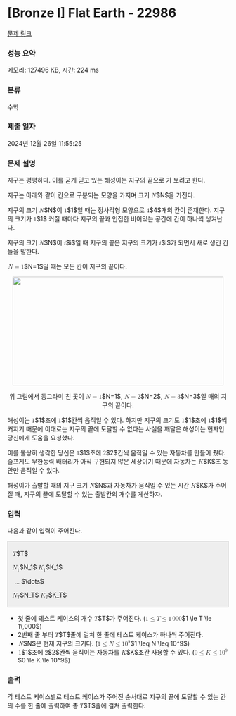 # [Bronze I] Flat Earth - 22986 

[문제 링크](https://www.acmicpc.net/problem/22986) 

### 성능 요약

메모리: 127496 KB, 시간: 224 ms

### 분류

수학

### 제출 일자

2024년 12월 26일 11:55:25

### 문제 설명

<p style="user-select: auto !important;">지구는 평평하다. 이를 굳게 믿고 있는 해성이는 지구의 끝으로 가 보려고 한다.</p>

<p style="user-select: auto !important;">지구는 아래와 같이 칸으로 구분되는 모양을 가지며 크기 <mjx-container class="MathJax" jax="CHTML" style="font-size: 99.7%; position: relative; user-select: auto !important;"><mjx-math class="MJX-TEX" aria-hidden="true" style="user-select: auto !important;"><mjx-mi class="mjx-i" style="user-select: auto !important;"><mjx-c class="mjx-c1D441 TEX-I" style="user-select: auto !important;"></mjx-c></mjx-mi></mjx-math><mjx-assistive-mml unselectable="on" display="inline" style="user-select: auto !important;"><math xmlns="http://www.w3.org/1998/Math/MathML" style="user-select: auto !important;"><mi style="user-select: auto !important;">N</mi></math></mjx-assistive-mml><span aria-hidden="true" class="no-mathjax mjx-copytext" style="user-select: auto !important;">$N$</span></mjx-container>을 가진다. </p>

<p style="user-select: auto !important;">지구의 크기 <mjx-container class="MathJax" jax="CHTML" style="font-size: 99.7%; position: relative; user-select: auto !important;"><mjx-math class="MJX-TEX" aria-hidden="true" style="user-select: auto !important;"><mjx-mi class="mjx-i" style="user-select: auto !important;"><mjx-c class="mjx-c1D441 TEX-I" style="user-select: auto !important;"></mjx-c></mjx-mi></mjx-math><mjx-assistive-mml unselectable="on" display="inline" style="user-select: auto !important;"><math xmlns="http://www.w3.org/1998/Math/MathML" style="user-select: auto !important;"><mi style="user-select: auto !important;">N</mi></math></mjx-assistive-mml><span aria-hidden="true" class="no-mathjax mjx-copytext" style="user-select: auto !important;">$N$</span></mjx-container>이 <mjx-container class="MathJax" jax="CHTML" style="font-size: 99.7%; position: relative; user-select: auto !important;"><mjx-math class="MJX-TEX" aria-hidden="true" style="user-select: auto !important;"><mjx-mn class="mjx-n" style="user-select: auto !important;"><mjx-c class="mjx-c31" style="user-select: auto !important;"></mjx-c></mjx-mn></mjx-math><mjx-assistive-mml unselectable="on" display="inline" style="user-select: auto !important;"><math xmlns="http://www.w3.org/1998/Math/MathML" style="user-select: auto !important;"><mn style="user-select: auto !important;">1</mn></math></mjx-assistive-mml><span aria-hidden="true" class="no-mathjax mjx-copytext" style="user-select: auto !important;">$1$</span></mjx-container>일 때는 정사각형 모양으로 <mjx-container class="MathJax" jax="CHTML" style="font-size: 99.7%; position: relative; user-select: auto !important;"><mjx-math class="MJX-TEX" aria-hidden="true" style="user-select: auto !important;"><mjx-mn class="mjx-n" style="user-select: auto !important;"><mjx-c class="mjx-c34" style="user-select: auto !important;"></mjx-c></mjx-mn></mjx-math><mjx-assistive-mml unselectable="on" display="inline" style="user-select: auto !important;"><math xmlns="http://www.w3.org/1998/Math/MathML" style="user-select: auto !important;"><mn style="user-select: auto !important;">4</mn></math></mjx-assistive-mml><span aria-hidden="true" class="no-mathjax mjx-copytext" style="user-select: auto !important;">$4$</span></mjx-container>개의 칸이 존재한다. 지구의 크기가 <mjx-container class="MathJax" jax="CHTML" style="font-size: 99.7%; position: relative; user-select: auto !important;"><mjx-math class="MJX-TEX" aria-hidden="true" style="user-select: auto !important;"><mjx-mn class="mjx-n" style="user-select: auto !important;"><mjx-c class="mjx-c31" style="user-select: auto !important;"></mjx-c></mjx-mn></mjx-math><mjx-assistive-mml unselectable="on" display="inline" style="user-select: auto !important;"><math xmlns="http://www.w3.org/1998/Math/MathML" style="user-select: auto !important;"><mn style="user-select: auto !important;">1</mn></math></mjx-assistive-mml><span aria-hidden="true" class="no-mathjax mjx-copytext" style="user-select: auto !important;">$1$</span></mjx-container> 커질 때마다 지구의 끝과 인접한 비어있는 공간에 칸이 하나씩 생겨난다.</p>

<p style="user-select: auto !important;">지구의 크기 <mjx-container class="MathJax" jax="CHTML" style="font-size: 99.7%; position: relative; user-select: auto !important;"><mjx-math class="MJX-TEX" aria-hidden="true" style="user-select: auto !important;"><mjx-mi class="mjx-i" style="user-select: auto !important;"><mjx-c class="mjx-c1D441 TEX-I" style="user-select: auto !important;"></mjx-c></mjx-mi></mjx-math><mjx-assistive-mml unselectable="on" display="inline" style="user-select: auto !important;"><math xmlns="http://www.w3.org/1998/Math/MathML" style="user-select: auto !important;"><mi style="user-select: auto !important;">N</mi></math></mjx-assistive-mml><span aria-hidden="true" class="no-mathjax mjx-copytext" style="user-select: auto !important;">$N$</span></mjx-container>이 <mjx-container class="MathJax" jax="CHTML" style="font-size: 99.7%; position: relative; user-select: auto !important;"><mjx-math class="MJX-TEX" aria-hidden="true" style="user-select: auto !important;"><mjx-mi class="mjx-i" style="user-select: auto !important;"><mjx-c class="mjx-c1D456 TEX-I" style="user-select: auto !important;"></mjx-c></mjx-mi></mjx-math><mjx-assistive-mml unselectable="on" display="inline" style="user-select: auto !important;"><math xmlns="http://www.w3.org/1998/Math/MathML" style="user-select: auto !important;"><mi style="user-select: auto !important;">i</mi></math></mjx-assistive-mml><span aria-hidden="true" class="no-mathjax mjx-copytext" style="user-select: auto !important;">$i$</span></mjx-container>일 때 지구의 끝은 지구의 크기가 <mjx-container class="MathJax" jax="CHTML" style="font-size: 99.7%; position: relative; user-select: auto !important;"><mjx-math class="MJX-TEX" aria-hidden="true" style="user-select: auto !important;"><mjx-mi class="mjx-i" style="user-select: auto !important;"><mjx-c class="mjx-c1D456 TEX-I" style="user-select: auto !important;"></mjx-c></mjx-mi></mjx-math><mjx-assistive-mml unselectable="on" display="inline" style="user-select: auto !important;"><math xmlns="http://www.w3.org/1998/Math/MathML" style="user-select: auto !important;"><mi style="user-select: auto !important;">i</mi></math></mjx-assistive-mml><span aria-hidden="true" class="no-mathjax mjx-copytext" style="user-select: auto !important;">$i$</span></mjx-container>가 되면서 새로 생긴 칸들을 말한다. </p>

<p style="user-select: auto !important;"><mjx-container class="MathJax" jax="CHTML" style="font-size: 99.7%; position: relative; user-select: auto !important;"> <mjx-math class="MJX-TEX" aria-hidden="true" style="user-select: auto !important;"><mjx-mi class="mjx-i" style="user-select: auto !important;"><mjx-c class="mjx-c1D441 TEX-I" style="user-select: auto !important;"></mjx-c></mjx-mi><mjx-mo class="mjx-n" space="4" style="user-select: auto !important;"><mjx-c class="mjx-c3D" style="user-select: auto !important;"></mjx-c></mjx-mo><mjx-mn class="mjx-n" space="4" style="user-select: auto !important;"><mjx-c class="mjx-c31" style="user-select: auto !important;"></mjx-c></mjx-mn></mjx-math><mjx-assistive-mml unselectable="on" display="inline" style="user-select: auto !important;"><math xmlns="http://www.w3.org/1998/Math/MathML" style="user-select: auto !important;"><mi style="user-select: auto !important;">N</mi><mo style="user-select: auto !important;">=</mo><mn style="user-select: auto !important;">1</mn></math></mjx-assistive-mml><span aria-hidden="true" class="no-mathjax mjx-copytext" style="user-select: auto !important;">$N=1$</span></mjx-container>일 때는 모든 칸이 지구의 끝이다.</p>

<p style="text-align: center; user-select: auto !important;"><img alt="" src="https://upload.acmicpc.net/837fa105-2405-4966-9206-bffd58ba9747/-/preview/" style="width: 480px; height: 247px; user-select: auto !important;"></p>

<p style="text-align: center; user-select: auto !important;">위 그림에서 동그라미 친 곳이 <mjx-container class="MathJax" jax="CHTML" style="font-size: 99.7%; position: relative; user-select: auto !important;"><mjx-math class="MJX-TEX" aria-hidden="true" style="user-select: auto !important;"><mjx-mi class="mjx-i" style="user-select: auto !important;"><mjx-c class="mjx-c1D441 TEX-I" style="user-select: auto !important;"></mjx-c></mjx-mi><mjx-mo class="mjx-n" space="4" style="user-select: auto !important;"><mjx-c class="mjx-c3D" style="user-select: auto !important;"></mjx-c></mjx-mo><mjx-mn class="mjx-n" space="4" style="user-select: auto !important;"><mjx-c class="mjx-c31" style="user-select: auto !important;"></mjx-c></mjx-mn></mjx-math><mjx-assistive-mml unselectable="on" display="inline" style="user-select: auto !important;"><math xmlns="http://www.w3.org/1998/Math/MathML" style="user-select: auto !important;"><mi style="user-select: auto !important;">N</mi><mo style="user-select: auto !important;">=</mo><mn style="user-select: auto !important;">1</mn></math></mjx-assistive-mml><span aria-hidden="true" class="no-mathjax mjx-copytext" style="user-select: auto !important;">$N=1$</span></mjx-container>, <mjx-container class="MathJax" jax="CHTML" style="font-size: 99.7%; position: relative; user-select: auto !important;"><mjx-math class="MJX-TEX" aria-hidden="true" style="user-select: auto !important;"><mjx-mi class="mjx-i" style="user-select: auto !important;"><mjx-c class="mjx-c1D441 TEX-I" style="user-select: auto !important;"></mjx-c></mjx-mi><mjx-mo class="mjx-n" space="4" style="user-select: auto !important;"><mjx-c class="mjx-c3D" style="user-select: auto !important;"></mjx-c></mjx-mo><mjx-mn class="mjx-n" space="4" style="user-select: auto !important;"><mjx-c class="mjx-c32" style="user-select: auto !important;"></mjx-c></mjx-mn></mjx-math><mjx-assistive-mml unselectable="on" display="inline" style="user-select: auto !important;"><math xmlns="http://www.w3.org/1998/Math/MathML" style="user-select: auto !important;"><mi style="user-select: auto !important;">N</mi><mo style="user-select: auto !important;">=</mo><mn style="user-select: auto !important;">2</mn></math></mjx-assistive-mml><span aria-hidden="true" class="no-mathjax mjx-copytext" style="user-select: auto !important;">$N=2$</span></mjx-container>, <mjx-container class="MathJax" jax="CHTML" style="font-size: 99.7%; position: relative; user-select: auto !important;"><mjx-math class="MJX-TEX" aria-hidden="true" style="user-select: auto !important;"><mjx-mi class="mjx-i" style="user-select: auto !important;"><mjx-c class="mjx-c1D441 TEX-I" style="user-select: auto !important;"></mjx-c></mjx-mi><mjx-mo class="mjx-n" space="4" style="user-select: auto !important;"><mjx-c class="mjx-c3D" style="user-select: auto !important;"></mjx-c></mjx-mo><mjx-mn class="mjx-n" space="4" style="user-select: auto !important;"><mjx-c class="mjx-c33" style="user-select: auto !important;"></mjx-c></mjx-mn></mjx-math><mjx-assistive-mml unselectable="on" display="inline" style="user-select: auto !important;"><math xmlns="http://www.w3.org/1998/Math/MathML" style="user-select: auto !important;"><mi style="user-select: auto !important;">N</mi><mo style="user-select: auto !important;">=</mo><mn style="user-select: auto !important;">3</mn></math></mjx-assistive-mml><span aria-hidden="true" class="no-mathjax mjx-copytext" style="user-select: auto !important;">$N=3$</span></mjx-container>일 때의 지구의 끝이다.</p>

<p style="user-select: auto !important;">해성이는 <mjx-container class="MathJax" jax="CHTML" style="font-size: 99.7%; position: relative; user-select: auto !important;"><mjx-math class="MJX-TEX" aria-hidden="true" style="user-select: auto !important;"><mjx-mn class="mjx-n" style="user-select: auto !important;"><mjx-c class="mjx-c31" style="user-select: auto !important;"></mjx-c></mjx-mn></mjx-math><mjx-assistive-mml unselectable="on" display="inline" style="user-select: auto !important;"><math xmlns="http://www.w3.org/1998/Math/MathML" style="user-select: auto !important;"><mn style="user-select: auto !important;">1</mn></math></mjx-assistive-mml><span aria-hidden="true" class="no-mathjax mjx-copytext" style="user-select: auto !important;">$1$</span></mjx-container>초에 <mjx-container class="MathJax" jax="CHTML" style="font-size: 99.7%; position: relative; user-select: auto !important;"><mjx-math class="MJX-TEX" aria-hidden="true" style="user-select: auto !important;"><mjx-mn class="mjx-n" style="user-select: auto !important;"><mjx-c class="mjx-c31" style="user-select: auto !important;"></mjx-c></mjx-mn></mjx-math><mjx-assistive-mml unselectable="on" display="inline" style="user-select: auto !important;"><math xmlns="http://www.w3.org/1998/Math/MathML" style="user-select: auto !important;"><mn style="user-select: auto !important;">1</mn></math></mjx-assistive-mml><span aria-hidden="true" class="no-mathjax mjx-copytext" style="user-select: auto !important;">$1$</span></mjx-container>칸씩 움직일 수 있다. 하지만 지구의 크기도 <mjx-container class="MathJax" jax="CHTML" style="font-size: 99.7%; position: relative; user-select: auto !important;"><mjx-math class="MJX-TEX" aria-hidden="true" style="user-select: auto !important;"><mjx-mn class="mjx-n" style="user-select: auto !important;"><mjx-c class="mjx-c31" style="user-select: auto !important;"></mjx-c></mjx-mn></mjx-math><mjx-assistive-mml unselectable="on" display="inline" style="user-select: auto !important;"><math xmlns="http://www.w3.org/1998/Math/MathML" style="user-select: auto !important;"><mn style="user-select: auto !important;">1</mn></math></mjx-assistive-mml><span aria-hidden="true" class="no-mathjax mjx-copytext" style="user-select: auto !important;">$1$</span></mjx-container>초에 <mjx-container class="MathJax" jax="CHTML" style="font-size: 99.7%; position: relative; user-select: auto !important;"><mjx-math class="MJX-TEX" aria-hidden="true" style="user-select: auto !important;"><mjx-mn class="mjx-n" style="user-select: auto !important;"><mjx-c class="mjx-c31" style="user-select: auto !important;"></mjx-c></mjx-mn></mjx-math><mjx-assistive-mml unselectable="on" display="inline" style="user-select: auto !important;"><math xmlns="http://www.w3.org/1998/Math/MathML" style="user-select: auto !important;"><mn style="user-select: auto !important;">1</mn></math></mjx-assistive-mml><span aria-hidden="true" class="no-mathjax mjx-copytext" style="user-select: auto !important;">$1$</span></mjx-container>씩 커지기 때문에 이대로는 지구의 끝에 도달할 수 없다는 사실을 깨달은 해성이는 현자인 당신에게 도움을 요청했다.</p>

<p style="user-select: auto !important;">이를 불쌍히 생각한 당신은 <mjx-container class="MathJax" jax="CHTML" style="font-size: 99.7%; position: relative; user-select: auto !important;"><mjx-math class="MJX-TEX" aria-hidden="true" style="user-select: auto !important;"><mjx-mn class="mjx-n" style="user-select: auto !important;"><mjx-c class="mjx-c31" style="user-select: auto !important;"></mjx-c></mjx-mn></mjx-math><mjx-assistive-mml unselectable="on" display="inline" style="user-select: auto !important;"><math xmlns="http://www.w3.org/1998/Math/MathML" style="user-select: auto !important;"><mn style="user-select: auto !important;">1</mn></math></mjx-assistive-mml><span aria-hidden="true" class="no-mathjax mjx-copytext" style="user-select: auto !important;">$1$</span></mjx-container>초에 <mjx-container class="MathJax" jax="CHTML" style="font-size: 99.7%; position: relative; user-select: auto !important;"><mjx-math class="MJX-TEX" aria-hidden="true" style="user-select: auto !important;"><mjx-mn class="mjx-n" style="user-select: auto !important;"><mjx-c class="mjx-c32" style="user-select: auto !important;"></mjx-c></mjx-mn></mjx-math><mjx-assistive-mml unselectable="on" display="inline" style="user-select: auto !important;"><math xmlns="http://www.w3.org/1998/Math/MathML" style="user-select: auto !important;"><mn style="user-select: auto !important;">2</mn></math></mjx-assistive-mml><span aria-hidden="true" class="no-mathjax mjx-copytext" style="user-select: auto !important;">$2$</span></mjx-container>칸씩 움직일 수 있는 자동차를 만들어 줬다. 슬프게도 무한동력 배터리가 아직 구현되지 않은 세상이기 때문에 자동차는 <mjx-container class="MathJax" jax="CHTML" style="font-size: 99.7%; position: relative; user-select: auto !important;"><mjx-math class="MJX-TEX" aria-hidden="true" style="user-select: auto !important;"><mjx-mi class="mjx-i" style="user-select: auto !important;"><mjx-c class="mjx-c1D43E TEX-I" style="user-select: auto !important;"></mjx-c></mjx-mi></mjx-math><mjx-assistive-mml unselectable="on" display="inline" style="user-select: auto !important;"><math xmlns="http://www.w3.org/1998/Math/MathML" style="user-select: auto !important;"><mi style="user-select: auto !important;">K</mi></math></mjx-assistive-mml><span aria-hidden="true" class="no-mathjax mjx-copytext" style="user-select: auto !important;">$K$</span></mjx-container>초 동안만 움직일 수 있다.</p>

<p style="user-select: auto !important;">해성이가 출발할 때의 지구 크기 <mjx-container class="MathJax" jax="CHTML" style="font-size: 99.7%; position: relative; user-select: auto !important;"><mjx-math class="MJX-TEX" aria-hidden="true" style="user-select: auto !important;"><mjx-mi class="mjx-i" style="user-select: auto !important;"><mjx-c class="mjx-c1D441 TEX-I" style="user-select: auto !important;"></mjx-c></mjx-mi></mjx-math><mjx-assistive-mml unselectable="on" display="inline" style="user-select: auto !important;"><math xmlns="http://www.w3.org/1998/Math/MathML" style="user-select: auto !important;"><mi style="user-select: auto !important;">N</mi></math></mjx-assistive-mml><span aria-hidden="true" class="no-mathjax mjx-copytext" style="user-select: auto !important;">$N$</span></mjx-container>과 자동차가 움직일 수 있는 시간 <mjx-container class="MathJax" jax="CHTML" style="font-size: 99.7%; position: relative; user-select: auto !important;"><mjx-math class="MJX-TEX" aria-hidden="true" style="user-select: auto !important;"><mjx-mi class="mjx-i" style="user-select: auto !important;"><mjx-c class="mjx-c1D43E TEX-I" style="user-select: auto !important;"></mjx-c></mjx-mi></mjx-math><mjx-assistive-mml unselectable="on" display="inline" style="user-select: auto !important;"><math xmlns="http://www.w3.org/1998/Math/MathML" style="user-select: auto !important;"><mi style="user-select: auto !important;">K</mi></math></mjx-assistive-mml><span aria-hidden="true" class="no-mathjax mjx-copytext" style="user-select: auto !important;">$K$</span></mjx-container>가 주어질 때, 지구의 끝에 도달할 수 있는 출발칸의 개수를 계산하자.</p>

### 입력 

 <p style="user-select: auto !important;">다음과 같이 입력이 주어진다.</p>

<div style="background: rgb(238, 238, 238); border: 1px solid rgb(204, 204, 204); padding: 5px 10px; user-select: auto !important;">
<p style="user-select: auto !important;"><mjx-container class="MathJax" jax="CHTML" style="font-size: 99.7%; position: relative; user-select: auto !important;"> <mjx-math class="MJX-TEX" aria-hidden="true" style="user-select: auto !important;"><mjx-mi class="mjx-i" style="user-select: auto !important;"><mjx-c class="mjx-c1D447 TEX-I" style="user-select: auto !important;"></mjx-c></mjx-mi></mjx-math><mjx-assistive-mml unselectable="on" display="inline" style="user-select: auto !important;"><math xmlns="http://www.w3.org/1998/Math/MathML" style="user-select: auto !important;"><mi style="user-select: auto !important;">T</mi></math></mjx-assistive-mml><span aria-hidden="true" class="no-mathjax mjx-copytext" style="user-select: auto !important;">$T$</span> </mjx-container></p>

<p style="user-select: auto !important;"><mjx-container class="MathJax" jax="CHTML" style="font-size: 99.7%; position: relative; user-select: auto !important;"> <mjx-math class="MJX-TEX" aria-hidden="true" style="user-select: auto !important;"><mjx-msub style="user-select: auto !important;"><mjx-mi class="mjx-i" style="user-select: auto !important;"><mjx-c class="mjx-c1D441 TEX-I" style="user-select: auto !important;"></mjx-c></mjx-mi><mjx-script style="vertical-align: -0.15em; margin-left: -0.085em; user-select: auto !important;"><mjx-mn class="mjx-n" size="s" style="user-select: auto !important;"><mjx-c class="mjx-c31" style="user-select: auto !important;"></mjx-c></mjx-mn></mjx-script></mjx-msub></mjx-math><mjx-assistive-mml unselectable="on" display="inline" style="user-select: auto !important;"><math xmlns="http://www.w3.org/1998/Math/MathML" style="user-select: auto !important;"><msub style="user-select: auto !important;"><mi style="user-select: auto !important;">N</mi><mn style="user-select: auto !important;">1</mn></msub></math></mjx-assistive-mml><span aria-hidden="true" class="no-mathjax mjx-copytext" style="user-select: auto !important;">$N_1$</span></mjx-container> <mjx-container class="MathJax" jax="CHTML" style="font-size: 99.7%; position: relative; user-select: auto !important;"><mjx-math class="MJX-TEX" aria-hidden="true" style="user-select: auto !important;"><mjx-msub style="user-select: auto !important;"><mjx-mi class="mjx-i" style="user-select: auto !important;"><mjx-c class="mjx-c1D43E TEX-I" style="user-select: auto !important;"></mjx-c></mjx-mi><mjx-script style="vertical-align: -0.15em; margin-left: -0.04em; user-select: auto !important;"><mjx-mn class="mjx-n" size="s" style="user-select: auto !important;"><mjx-c class="mjx-c31" style="user-select: auto !important;"></mjx-c></mjx-mn></mjx-script></mjx-msub></mjx-math><mjx-assistive-mml unselectable="on" display="inline" style="user-select: auto !important;"><math xmlns="http://www.w3.org/1998/Math/MathML" style="user-select: auto !important;"><msub style="user-select: auto !important;"><mi style="user-select: auto !important;">K</mi><mn style="user-select: auto !important;">1</mn></msub></math></mjx-assistive-mml><span aria-hidden="true" class="no-mathjax mjx-copytext" style="user-select: auto !important;">$K_1$</span> </mjx-container></p>

<p style="user-select: auto !important;"><mjx-container class="MathJax" jax="CHTML" style="font-size: 99.7%; position: relative; user-select: auto !important;"> <mjx-math class="MJX-TEX" aria-hidden="true" style="user-select: auto !important;"><mjx-mo class="mjx-n" style="user-select: auto !important;"><mjx-c class="mjx-c2026" style="user-select: auto !important;"></mjx-c></mjx-mo></mjx-math><mjx-assistive-mml unselectable="on" display="inline" style="user-select: auto !important;"><math xmlns="http://www.w3.org/1998/Math/MathML" style="user-select: auto !important;"><mo style="user-select: auto !important;">…</mo></math></mjx-assistive-mml><span aria-hidden="true" class="no-mathjax mjx-copytext" style="user-select: auto !important;">$\dots$</span> </mjx-container></p>

<p style="user-select: auto !important;"><mjx-container class="MathJax" jax="CHTML" style="font-size: 99.7%; position: relative; user-select: auto !important;"> <mjx-math class="MJX-TEX" aria-hidden="true" style="user-select: auto !important;"><mjx-msub style="user-select: auto !important;"><mjx-mi class="mjx-i" style="user-select: auto !important;"><mjx-c class="mjx-c1D441 TEX-I" style="user-select: auto !important;"></mjx-c></mjx-mi><mjx-script style="vertical-align: -0.15em; margin-left: -0.085em; user-select: auto !important;"><mjx-mi class="mjx-i" size="s" style="user-select: auto !important;"><mjx-c class="mjx-c1D447 TEX-I" style="user-select: auto !important;"></mjx-c></mjx-mi></mjx-script></mjx-msub></mjx-math><mjx-assistive-mml unselectable="on" display="inline" style="user-select: auto !important;"><math xmlns="http://www.w3.org/1998/Math/MathML" style="user-select: auto !important;"><msub style="user-select: auto !important;"><mi style="user-select: auto !important;">N</mi><mi style="user-select: auto !important;">T</mi></msub></math></mjx-assistive-mml><span aria-hidden="true" class="no-mathjax mjx-copytext" style="user-select: auto !important;">$N_T$</span></mjx-container> <mjx-container class="MathJax" jax="CHTML" style="font-size: 99.7%; position: relative; user-select: auto !important;"><mjx-math class="MJX-TEX" aria-hidden="true" style="user-select: auto !important;"><mjx-msub style="user-select: auto !important;"><mjx-mi class="mjx-i" style="user-select: auto !important;"><mjx-c class="mjx-c1D43E TEX-I" style="user-select: auto !important;"></mjx-c></mjx-mi><mjx-script style="vertical-align: -0.15em; margin-left: -0.04em; user-select: auto !important;"><mjx-mi class="mjx-i" size="s" style="user-select: auto !important;"><mjx-c class="mjx-c1D447 TEX-I" style="user-select: auto !important;"></mjx-c></mjx-mi></mjx-script></mjx-msub></mjx-math><mjx-assistive-mml unselectable="on" display="inline" style="user-select: auto !important;"><math xmlns="http://www.w3.org/1998/Math/MathML" style="user-select: auto !important;"><msub style="user-select: auto !important;"><mi style="user-select: auto !important;">K</mi><mi style="user-select: auto !important;">T</mi></msub></math></mjx-assistive-mml><span aria-hidden="true" class="no-mathjax mjx-copytext" style="user-select: auto !important;">$K_T$</span> </mjx-container></p>
</div>

<ul style="user-select: auto !important;">
	<li style="user-select: auto !important;">첫 줄에 테스트 케이스의 개수 <mjx-container class="MathJax" jax="CHTML" style="font-size: 99.7%; position: relative; user-select: auto !important;"><mjx-math class="MJX-TEX" aria-hidden="true" style="user-select: auto !important;"><mjx-mi class="mjx-i" style="user-select: auto !important;"><mjx-c class="mjx-c1D447 TEX-I" style="user-select: auto !important;"></mjx-c></mjx-mi></mjx-math><mjx-assistive-mml unselectable="on" display="inline" style="user-select: auto !important;"><math xmlns="http://www.w3.org/1998/Math/MathML" style="user-select: auto !important;"><mi style="user-select: auto !important;">T</mi></math></mjx-assistive-mml><span aria-hidden="true" class="no-mathjax mjx-copytext" style="user-select: auto !important;">$T$</span></mjx-container>가 주어진다. (<mjx-container class="MathJax" jax="CHTML" style="font-size: 99.7%; position: relative; user-select: auto !important;"><mjx-math class="MJX-TEX" aria-hidden="true" style="user-select: auto !important;"><mjx-mn class="mjx-n" style="user-select: auto !important;"><mjx-c class="mjx-c31" style="user-select: auto !important;"></mjx-c></mjx-mn><mjx-mo class="mjx-n" space="4" style="user-select: auto !important;"><mjx-c class="mjx-c2264" style="user-select: auto !important;"></mjx-c></mjx-mo><mjx-mi class="mjx-i" space="4" style="user-select: auto !important;"><mjx-c class="mjx-c1D447 TEX-I" style="user-select: auto !important;"></mjx-c></mjx-mi><mjx-mo class="mjx-n" space="4" style="user-select: auto !important;"><mjx-c class="mjx-c2264" style="user-select: auto !important;"></mjx-c></mjx-mo><mjx-mn class="mjx-n" space="4" style="user-select: auto !important;"><mjx-c class="mjx-c31" style="user-select: auto !important;"></mjx-c></mjx-mn><mjx-mstyle style="user-select: auto !important;"><mjx-mspace style="width: 0.167em; user-select: auto !important;"></mjx-mspace></mjx-mstyle><mjx-mn class="mjx-n" style="user-select: auto !important;"><mjx-c class="mjx-c30" style="user-select: auto !important;"></mjx-c><mjx-c class="mjx-c30" style="user-select: auto !important;"></mjx-c><mjx-c class="mjx-c30" style="user-select: auto !important;"></mjx-c></mjx-mn></mjx-math><mjx-assistive-mml unselectable="on" display="inline" style="user-select: auto !important;"><math xmlns="http://www.w3.org/1998/Math/MathML" style="user-select: auto !important;"><mn style="user-select: auto !important;">1</mn><mo style="user-select: auto !important;">≤</mo><mi style="user-select: auto !important;">T</mi><mo style="user-select: auto !important;">≤</mo><mn style="user-select: auto !important;">1</mn><mstyle scriptlevel="0" style="user-select: auto !important;"><mspace width="0.167em" style="user-select: auto !important;"></mspace></mstyle><mn style="user-select: auto !important;">000</mn></math></mjx-assistive-mml><span aria-hidden="true" class="no-mathjax mjx-copytext" style="user-select: auto !important;">$1 \le T \le 1\,000$</span></mjx-container>)</li>
	<li style="user-select: auto !important;">2번째 줄 부터 <mjx-container class="MathJax" jax="CHTML" style="font-size: 99.7%; position: relative; user-select: auto !important;"><mjx-math class="MJX-TEX" aria-hidden="true" style="user-select: auto !important;"><mjx-mi class="mjx-i" style="user-select: auto !important;"><mjx-c class="mjx-c1D447 TEX-I" style="user-select: auto !important;"></mjx-c></mjx-mi></mjx-math><mjx-assistive-mml unselectable="on" display="inline" style="user-select: auto !important;"><math xmlns="http://www.w3.org/1998/Math/MathML" style="user-select: auto !important;"><mi style="user-select: auto !important;">T</mi></math></mjx-assistive-mml><span aria-hidden="true" class="no-mathjax mjx-copytext" style="user-select: auto !important;">$T$</span></mjx-container>줄에 걸쳐 한 줄에 테스트 케이스가 하나씩 주어진다.</li>
	<li style="user-select: auto !important;"><mjx-container class="MathJax" jax="CHTML" style="font-size: 99.7%; position: relative; user-select: auto !important;"> <mjx-math class="MJX-TEX" aria-hidden="true" style="user-select: auto !important;"><mjx-mi class="mjx-i" style="user-select: auto !important;"><mjx-c class="mjx-c1D441 TEX-I" style="user-select: auto !important;"></mjx-c></mjx-mi></mjx-math><mjx-assistive-mml unselectable="on" display="inline" style="user-select: auto !important;"><math xmlns="http://www.w3.org/1998/Math/MathML" style="user-select: auto !important;"><mi style="user-select: auto !important;">N</mi></math></mjx-assistive-mml><span aria-hidden="true" class="no-mathjax mjx-copytext" style="user-select: auto !important;">$N$</span></mjx-container>은 현재 지구의 크기다. (<mjx-container class="MathJax" jax="CHTML" style="font-size: 99.7%; position: relative; user-select: auto !important;"><mjx-math class="MJX-TEX" aria-hidden="true" style="user-select: auto !important;"><mjx-mn class="mjx-n" style="user-select: auto !important;"><mjx-c class="mjx-c31" style="user-select: auto !important;"></mjx-c></mjx-mn><mjx-mo class="mjx-n" space="4" style="user-select: auto !important;"><mjx-c class="mjx-c2264" style="user-select: auto !important;"></mjx-c></mjx-mo><mjx-mi class="mjx-i" space="4" style="user-select: auto !important;"><mjx-c class="mjx-c1D441 TEX-I" style="user-select: auto !important;"></mjx-c></mjx-mi><mjx-mo class="mjx-n" space="4" style="user-select: auto !important;"><mjx-c class="mjx-c2264" style="user-select: auto !important;"></mjx-c></mjx-mo><mjx-msup space="4" style="user-select: auto !important;"><mjx-mn class="mjx-n" style="user-select: auto !important;"><mjx-c class="mjx-c31" style="user-select: auto !important;"></mjx-c><mjx-c class="mjx-c30" style="user-select: auto !important;"></mjx-c></mjx-mn><mjx-script style="vertical-align: 0.393em; user-select: auto !important;"><mjx-mn class="mjx-n" size="s" style="user-select: auto !important;"><mjx-c class="mjx-c39" style="user-select: auto !important;"></mjx-c></mjx-mn></mjx-script></mjx-msup></mjx-math><mjx-assistive-mml unselectable="on" display="inline" style="user-select: auto !important;"><math xmlns="http://www.w3.org/1998/Math/MathML" style="user-select: auto !important;"><mn style="user-select: auto !important;">1</mn><mo style="user-select: auto !important;">≤</mo><mi style="user-select: auto !important;">N</mi><mo style="user-select: auto !important;">≤</mo><msup style="user-select: auto !important;"><mn style="user-select: auto !important;">10</mn><mn style="user-select: auto !important;">9</mn></msup></math></mjx-assistive-mml><span aria-hidden="true" class="no-mathjax mjx-copytext" style="user-select: auto !important;">$1 \leq N \leq 10^9$</span></mjx-container>)</li>
	<li style="user-select: auto !important;"><mjx-container class="MathJax" jax="CHTML" style="font-size: 99.7%; position: relative; user-select: auto !important;"> <mjx-math class="MJX-TEX" aria-hidden="true" style="user-select: auto !important;"><mjx-mn class="mjx-n" style="user-select: auto !important;"><mjx-c class="mjx-c31" style="user-select: auto !important;"></mjx-c></mjx-mn></mjx-math><mjx-assistive-mml unselectable="on" display="inline" style="user-select: auto !important;"><math xmlns="http://www.w3.org/1998/Math/MathML" style="user-select: auto !important;"><mn style="user-select: auto !important;">1</mn></math></mjx-assistive-mml><span aria-hidden="true" class="no-mathjax mjx-copytext" style="user-select: auto !important;">$1$</span></mjx-container>초에 <mjx-container class="MathJax" jax="CHTML" style="font-size: 99.7%; position: relative; user-select: auto !important;"><mjx-math class="MJX-TEX" aria-hidden="true" style="user-select: auto !important;"><mjx-mn class="mjx-n" style="user-select: auto !important;"><mjx-c class="mjx-c32" style="user-select: auto !important;"></mjx-c></mjx-mn></mjx-math><mjx-assistive-mml unselectable="on" display="inline" style="user-select: auto !important;"><math xmlns="http://www.w3.org/1998/Math/MathML" style="user-select: auto !important;"><mn style="user-select: auto !important;">2</mn></math></mjx-assistive-mml><span aria-hidden="true" class="no-mathjax mjx-copytext" style="user-select: auto !important;">$2$</span></mjx-container>칸씩 움직이는 자동차를 <mjx-container class="MathJax" jax="CHTML" style="font-size: 99.7%; position: relative; user-select: auto !important;"><mjx-math class="MJX-TEX" aria-hidden="true" style="user-select: auto !important;"><mjx-mi class="mjx-i" style="user-select: auto !important;"><mjx-c class="mjx-c1D43E TEX-I" style="user-select: auto !important;"></mjx-c></mjx-mi></mjx-math><mjx-assistive-mml unselectable="on" display="inline" style="user-select: auto !important;"><math xmlns="http://www.w3.org/1998/Math/MathML" style="user-select: auto !important;"><mi style="user-select: auto !important;">K</mi></math></mjx-assistive-mml><span aria-hidden="true" class="no-mathjax mjx-copytext" style="user-select: auto !important;">$K$</span></mjx-container>초간 사용할 수 있다. (<mjx-container class="MathJax" jax="CHTML" style="font-size: 99.7%; position: relative; user-select: auto !important;"><mjx-math class="MJX-TEX" aria-hidden="true" style="user-select: auto !important;"><mjx-mn class="mjx-n" style="user-select: auto !important;"><mjx-c class="mjx-c30" style="user-select: auto !important;"></mjx-c></mjx-mn><mjx-mo class="mjx-n" space="4" style="user-select: auto !important;"><mjx-c class="mjx-c2264" style="user-select: auto !important;"></mjx-c></mjx-mo><mjx-mi class="mjx-i" space="4" style="user-select: auto !important;"><mjx-c class="mjx-c1D43E TEX-I" style="user-select: auto !important;"></mjx-c></mjx-mi><mjx-mo class="mjx-n" space="4" style="user-select: auto !important;"><mjx-c class="mjx-c2264" style="user-select: auto !important;"></mjx-c></mjx-mo><mjx-msup space="4" style="user-select: auto !important;"><mjx-mn class="mjx-n" style="user-select: auto !important;"><mjx-c class="mjx-c31" style="user-select: auto !important;"></mjx-c><mjx-c class="mjx-c30" style="user-select: auto !important;"></mjx-c></mjx-mn><mjx-script style="vertical-align: 0.393em; user-select: auto !important;"><mjx-mn class="mjx-n" size="s" style="user-select: auto !important;"><mjx-c class="mjx-c39" style="user-select: auto !important;"></mjx-c></mjx-mn></mjx-script></mjx-msup></mjx-math><mjx-assistive-mml unselectable="on" display="inline" style="user-select: auto !important;"><math xmlns="http://www.w3.org/1998/Math/MathML" style="user-select: auto !important;"><mn style="user-select: auto !important;">0</mn><mo style="user-select: auto !important;">≤</mo><mi style="user-select: auto !important;">K</mi><mo style="user-select: auto !important;">≤</mo><msup style="user-select: auto !important;"><mn style="user-select: auto !important;">10</mn><mn style="user-select: auto !important;">9</mn></msup></math></mjx-assistive-mml><span aria-hidden="true" class="no-mathjax mjx-copytext" style="user-select: auto !important;">$0 \le K \le 10^9$</span></mjx-container>)</li>
</ul>

### 출력 

 <p style="user-select: auto !important;">각 테스트 케이스별로 테스트 케이스가 주어진 순서대로 지구의 끝에 도달할 수 있는 칸의 수를 한 줄에 출력하여 총 <mjx-container class="MathJax" jax="CHTML" style="font-size: 99.7%; position: relative; user-select: auto !important;"><mjx-math class="MJX-TEX" aria-hidden="true" style="user-select: auto !important;"><mjx-mi class="mjx-i" style="user-select: auto !important;"><mjx-c class="mjx-c1D447 TEX-I" style="user-select: auto !important;"></mjx-c></mjx-mi></mjx-math><mjx-assistive-mml unselectable="on" display="inline" style="user-select: auto !important;"><math xmlns="http://www.w3.org/1998/Math/MathML" style="user-select: auto !important;"><mi style="user-select: auto !important;">T</mi></math></mjx-assistive-mml><span aria-hidden="true" class="no-mathjax mjx-copytext" style="user-select: auto !important;">$T$</span></mjx-container>줄에 걸쳐 출력한다.</p>

